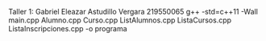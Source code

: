 Taller 1:
Gabriel Eleazar Astudillo Vergara
219550065
g++ -std=c++11 -Wall main.cpp Alumno.cpp Curso.cpp ListAlumnos.cpp ListaCursos.cpp ListaInscripciones.cpp -o programa
